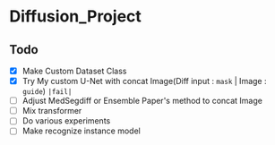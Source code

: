 # Diffusion_Project

## Todo

- [x] Make Custom Dataset Class
- [x] Try My custom U-Net with concat Image(Diff input : `mask` | Image : `guide`) `|fail|`
- [ ] Adjust MedSegdiff or Ensemble Paper's method to concat Image
- [ ] Mix transformer
- [ ] Do various experiments
- [ ] Make recognize instance model
